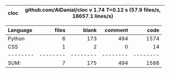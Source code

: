 cloc|github.com/AlDanial/cloc v 1.74  T=0.12 s (57.9 files/s, 18657.1 lines/s)
--- | ---

Language|files|blank|comment|code
:-------|-------:|-------:|-------:|-------:
Python|6|173|494|1574
CSS|1|2|0|14
--------|--------|--------|--------|--------
SUM:|7|175|494|1588
